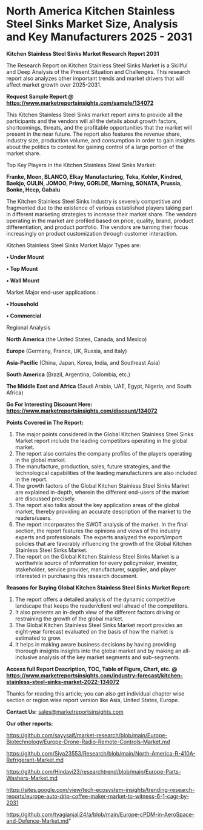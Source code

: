 # North America Kitchen Stainless Steel Sinks Market Size, Analysis and Key Manufacturers 2025 - 2031

<strong>Kitchen Stainless Steel Sinks Market Research Report 2031</strong>

The Research Report on Kitchen Stainless Steel Sinks Market is a Skillful and Deep Analysis of the Present Situation and Challenges. This research report also analyzes other important trends and market drivers that will affect market growth over 2025-2031.

<strong>Request Sample Report @ <a href=https://www.marketreportsinsights.com/sample/134072>https://www.marketreportsinsights.com/sample/134072</a></strong>

This Kitchen Stainless Steel Sinks market report aims to provide all the participants and the vendors will all the details about growth factors, shortcomings, threats, and the profitable opportunities that the market will present in the near future. The report also features the revenue share, industry size, production volume, and consumption in order to gain insights about the politics to contest for gaining control of a large portion of the market share.

Top Key Players in the Kitchen Stainless Steel Sinks Market:

<strong>Franke, Moen, BLANCO, Elkay Manufacturing, Teka, Kohler, Kindred, Baekjo, OULIN, JOMOO, Primy, GORLDE, Morning, SONATA, Prussia, Bonke, Hccp, Gabalu</strong>

The Kitchen Stainless Steel Sinks Industry is severely competitive and fragmented due to the existence of various established players taking part in different marketing strategies to increase their market share. The vendors operating in the market are profiled based on price, quality, brand, product differentiation, and product portfolio. The vendors are turning their focus increasingly on product customization through customer interaction.

Kitchen Stainless Steel Sinks Market Major Types are:

<strong>• Under Mount

• Top Mount

• Wall Mount</strong>

Market Major end-user applications :

<strong>• Household

• Commercial</strong>

Regional Analysis

</u><strong><b>North America</b></strong> (the United States, Canada, and Mexico)

<strong><b>Europe </b></strong>(Germany, France, UK, Russia, and Italy)

<strong><b>Asia-Pacific</b></strong> (China, Japan, Korea, India, and Southeast Asia)

<strong><b>South America</b></strong> (Brazil, Argentina, Colombia, etc.)

<strong><b>The Middle East and Africa</b></strong> (Saudi Arabia, UAE, Egypt, Nigeria, and South Africa)

<strong>Go For Interesting Discount Here: <a href=https://www.marketreportsinsights.com/discount/134072>https://www.marketreportsinsights.com/discount/134072</a></strong>

<strong>Points Covered in The Report:</strong>
<ol>
  <li>The major points considered in the Global Kitchen Stainless Steel Sinks Market report include the leading competitors operating in the global market.</li>
  <li>The report also contains the company profiles of the players operating in the global market.</li>
  <li>The manufacture, production, sales, future strategies, and the technological capabilities of the leading manufacturers are also included in the report.</li>
  <li>The growth factors of the Global Kitchen Stainless Steel Sinks Market are explained in-depth, wherein the different end-users of the market are discussed precisely.</li>
  <li>The report also talks about the key application areas of the global market, thereby providing an accurate description of the market to the readers/users.</li>
  <li>The report incorporates the SWOT analysis of the market. In the final section, the report features the opinions and views of the industry experts and professionals. The experts analyzed the export/import policies that are favorably influencing the growth of the Global Kitchen Stainless Steel Sinks Market.</li>
  <li>The report on the Global Kitchen Stainless Steel Sinks Market is a worthwhile source of information for every policymaker, investor, stakeholder, service provider, manufacturer, supplier, and player interested in purchasing this research document.</li>
</ol>
<strong>Reasons for Buying Global Kitchen Stainless Steel Sinks Market Report:</strong>

<ol>
  <li>The report offers a detailed analysis of the dynamic competitive landscape that keeps the reader/client well ahead of the competitors.</li>
  <li>It also presents an in-depth view of the different factors driving or restraining the growth of the global market.</li>
  <li>The Global Kitchen Stainless Steel Sinks Market report provides an eight-year forecast evaluated on the basis of how the market is estimated to grow.</li>
  <li>It helps in making aware business decisions by having providing thorough insights insights into the global market and by making an all-inclusive analysis of the key market segments and sub-segments.</li>
</ol>
<strong>Access full Report Description, TOC, Table of Figure, Chart, etc. @ <a href=https://www.marketreportsinsights.com/industry-forecast/kitchen-stainless-steel-sinks-market-2022-134072>https://www.marketreportsinsights.com/industry-forecast/kitchen-stainless-steel-sinks-market-2022-134072</a></strong>


Thanks for reading this article; you can also get individual chapter wise section or region wise report version like Asia, United States, Europe.

<strong>Contact Us:</strong>
sales@marketreportsinsights.com

<strong>Our other reports:</strong>

<a href=https://github.com/sayysaif/market-research/blob/main/Europe-Biotechnology/Europe-Drone-Radio-Remote-Controls-Market.md>https://github.com/sayysaif/market-research/blob/main/Europe-Biotechnology/Europe-Drone-Radio-Remote-Controls-Market.md</a>

<a href=https://github.com/Siya23553/Research/blob/main/North-America-R-410A-Refrigerant-Market.md>https://github.com/Siya23553/Research/blob/main/North-America-R-410A-Refrigerant-Market.md</a>

<a href=https://github.com/Hindavi23/researchtrend/blob/main/Europe-Parts-Washers-Market.md>https://github.com/Hindavi23/researchtrend/blob/main/Europe-Parts-Washers-Market.md</a>

<a href=https://sites.google.com/view/tech-ecosystem-insights/trending-research-reports/europe-auto-drip-coffee-maker-market-to-witness-6-1-cagr-by-2031>https://sites.google.com/view/tech-ecosystem-insights/trending-research-reports/europe-auto-drip-coffee-maker-market-to-witness-6-1-cagr-by-2031</a>

<a href=https://github.com/tyagianjali24/a/blob/main/Europe-cPDM-in-AeroSpace-and-Defence-Market.md>https://github.com/tyagianjali24/a/blob/main/Europe-cPDM-in-AeroSpace-and-Defence-Market.md</a>"
